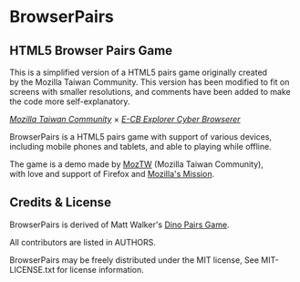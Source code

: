 BrowserPairs
============
HTML5 Browser Pairs Game
--------------------------------------------------------------------------

This is a simplified version of a HTML5 pairs game originally created  
by the Mozilla Taiwan Community. This version has been modified to fit on  
screens with smaller resolutions, and comments have been added to make  
the code more self-explanatory.

_[Mozilla Taiwan Community](http://moztw.org)_ × _[E-CB Explorer Cyber Browserer](http://blog.yam.com/ECBp/article/44076465)_


BrowserPairs is a HTML5 pairs game with support of various devices,  
including mobile phones and tablets, and able to playing while offline.


The game is a demo made by [MozTW](http://moztw.org) (Mozilla Taiwan Community),  
with love and support of Firefox and [Mozilla's Mission](http://www.mozilla.org/about/mission.html).



Credits & License
-----------------

BrowserPairs is derived of Matt Walker's [Dino Pairs Game](https://github.com/zammer/Dino_Pairs).

All contributors are listed in AUTHORS.


BrowserPairs may be freely distributed under the MIT license, See MIT-LICENSE.txt for license information.
